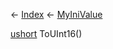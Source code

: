 ← [Index](Api-Index) ← [MyIniValue](VRage.Game.ModAPI.Ingame.Utilities.MyIniValue)

[ushort](System.UInt16) ToUInt16()